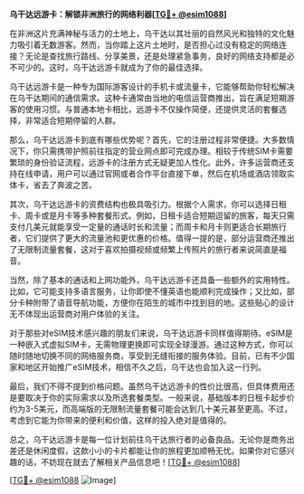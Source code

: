 **乌干达远游卡：解锁非洲旅行的网络利器[[TG💪+ @esim1088](https://t.me/s/esim1088)]**

在非洲这片充满神秘与活力的土地上，乌干达以其壮丽的自然风光和独特的文化魅力吸引着无数游客。然而，当你踏上这片土地时，是否担心过没有稳定的网络连接？无论是查找旅行路线、分享美景，还是处理紧急事务，良好的网络支持都是必不可少的。这时，乌干达远游卡就成为了你的最佳选择。

乌干达远游卡是一种专为国际游客设计的手机卡或流量卡，它能够帮助你轻松解决在乌干达期间的通信需求。这种卡通常由当地的电信运营商推出，旨在满足短期游客的使用习惯。与普通本地卡相比，远游卡不仅操作简便，还提供灵活的套餐选择，非常适合短期停留的人群。

那么，乌干达远游卡到底有哪些优势呢？首先，它的注册过程非常便捷。大多数情况下，你只需携带护照前往指定的营业网点即可完成办理。相较于传统SIM卡需要繁琐的身份验证流程，远游卡的注册方式无疑更加人性化。此外，许多运营商还支持在线申请，用户可以通过官网或者合作平台直接下单，然后在机场或酒店领取实体卡，省去了奔波之苦。

其次，乌干达远游卡的资费结构也极具吸引力。根据个人需求，你可以选择日租卡、周卡或是月卡等多种套餐形式。例如，日租卡适合短期逗留的旅客，每天只需支付几美元就能享受一定量的通话时长和流量；而周卡和月卡则更适合长期旅行者，它们提供了更大的流量池和更优惠的价格。值得一提的是，部分运营商还推出了无限制流量套餐，这对于喜欢拍摄视频或频繁上传照片的旅行者来说简直是福音。

当然，除了基本的通话和上网功能外，乌干达远游卡还具备一些额外的实用特性。比如，它可能支持多语言服务，让你即使不懂英语也能顺利完成操作；又比如，部分卡种附带了语音导航功能，方便你在陌生的城市中找到目的地。这些贴心的设计无不体现出运营商对用户体验的关注。

对于那些对eSIM技术感兴趣的朋友们来说，乌干达远游卡同样值得期待。eSIM是一种嵌入式虚拟SIM卡，无需物理更换即可实现全球漫游。通过这种方式，你可以随时随地切换不同的网络服务商，享受到无缝衔接的服务体验。目前，已有不少国家和地区开始推广eSIM技术，相信不久之后，乌干达也会加入这一行列。

最后，我们不得不提到价格问题。虽然乌干达远游卡的性价比很高，但具体费用还是要取决于你的实际需求以及所选套餐类型。一般来说，基础版本的日租卡起步价约为3-5美元，而高端版的无限制流量套餐可能会达到几十美元甚至更高。不过，考虑到它能为你带来的便利和价值，这样的投入绝对是值得的。

总之，乌干达远游卡是每一位计划前往乌干达旅行者的必备良品。无论你是商务出差还是休闲度假，这款小小的卡片都能让你的旅程更加顺畅无忧。如果你对它感兴趣的话，不妨现在就去了解相关产品信息吧！[[TG💪+ @esim1088](https://t.me/s/esim1088)]

[[TG💪+ @esim1088](https://t.me/s/esim1088) ![Image](https://i.postimg.cc/4NQfJmqS/Snipaste-2025-05-13-00-14-12.png)]